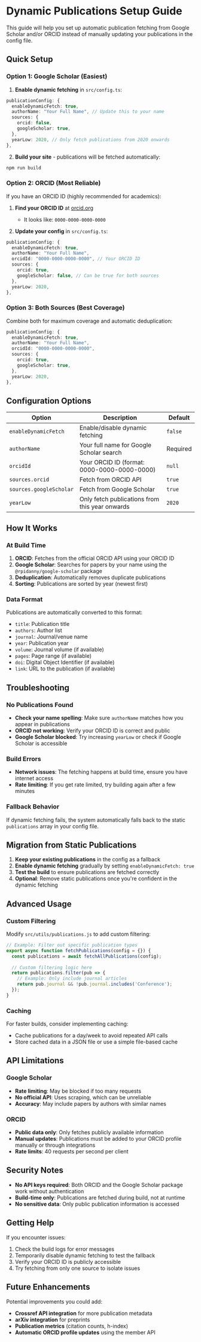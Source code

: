 # Dynamic Publications Setup Guide

This guide will help you set up automatic publication fetching from Google Scholar and/or ORCID instead of manually updating your publications in the config file.

## Quick Setup

### Option 1: Google Scholar (Easiest)

1. **Enable dynamic fetching** in `src/config.ts`:
```typescript
publicationConfig: {
  enableDynamicFetch: true,
  authorName: "Your Full Name", // Update this to your name
  sources: {
    orcid: false,
    googleScholar: true,
  },
  yearLow: 2020, // Only fetch publications from 2020 onwards
},
```

2. **Build your site** - publications will be fetched automatically:
```bash
npm run build
```

### Option 2: ORCID (Most Reliable)

If you have an ORCID ID (highly recommended for academics):

1. **Find your ORCID ID** at [orcid.org](https://orcid.org)
   - It looks like: `0000-0000-0000-0000`

2. **Update your config** in `src/config.ts`:
```typescript
publicationConfig: {
  enableDynamicFetch: true,
  authorName: "Your Full Name",
  orcidId: "0000-0000-0000-0000", // Your ORCID ID
  sources: {
    orcid: true,
    googleScholar: false, // Can be true for both sources
  },
  yearLow: 2020,
},
```

### Option 3: Both Sources (Best Coverage)

Combine both for maximum coverage and automatic deduplication:

```typescript
publicationConfig: {
  enableDynamicFetch: true,
  authorName: "Your Full Name",
  orcidId: "0000-0000-0000-0000",
  sources: {
    orcid: true,
    googleScholar: true,
  },
  yearLow: 2020,
},
```

## Configuration Options

| Option | Description | Default |
|--------|-------------|---------|
| `enableDynamicFetch` | Enable/disable dynamic fetching | `false` |
| `authorName` | Your full name for Google Scholar search | Required |
| `orcidId` | Your ORCID ID (format: 0000-0000-0000-0000) | `null` |
| `sources.orcid` | Fetch from ORCID API | `true` |
| `sources.googleScholar` | Fetch from Google Scholar | `true` |
| `yearLow` | Only fetch publications from this year onwards | `2020` |

## How It Works

### At Build Time
1. **ORCID**: Fetches from the official ORCID API using your ORCID ID
2. **Google Scholar**: Searches for papers by your name using the `@rpidanny/google-scholar` package
3. **Deduplication**: Automatically removes duplicate publications
4. **Sorting**: Publications are sorted by year (newest first)

### Data Format
Publications are automatically converted to this format:
- `title`: Publication title
- `authors`: Author list
- `journal`: Journal/venue name  
- `year`: Publication year
- `volume`: Journal volume (if available)
- `pages`: Page range (if available)
- `doi`: Digital Object Identifier (if available)
- `link`: URL to the publication (if available)

## Troubleshooting

### No Publications Found
- **Check your name spelling**: Make sure `authorName` matches how you appear in publications
- **ORCID not working**: Verify your ORCID ID is correct and public
- **Google Scholar blocked**: Try increasing `yearLow` or check if Google Scholar is accessible

### Build Errors
- **Network issues**: The fetching happens at build time, ensure you have internet access
- **Rate limiting**: If you get rate limited, try building again after a few minutes

### Fallback Behavior
If dynamic fetching fails, the system automatically falls back to the static `publications` array in your config file.

## Migration from Static Publications

1. **Keep your existing publications** in the config as a fallback
2. **Enable dynamic fetching** gradually by setting `enableDynamicFetch: true`
3. **Test the build** to ensure publications are fetched correctly
4. **Optional**: Remove static publications once you're confident in the dynamic fetching

## Advanced Usage

### Custom Filtering
Modify `src/utils/publications.js` to add custom filtering:

```javascript
// Example: Filter out specific publication types
export async function fetchPublications(config = {}) {
  const publications = await fetchAllPublications(config);
  
  // Custom filtering logic here
  return publications.filter(pub => {
    // Example: Only include journal articles
    return pub.journal && !pub.journal.includes('Conference');
  });
}
```

### Caching
For faster builds, consider implementing caching:
- Cache publications for a day/week to avoid repeated API calls
- Store cached data in a JSON file or use a simple file-based cache

## API Limitations

### Google Scholar
- **Rate limiting**: May be blocked if too many requests
- **No official API**: Uses scraping, which can be unreliable
- **Accuracy**: May include papers by authors with similar names

### ORCID
- **Public data only**: Only fetches publicly available information
- **Manual updates**: Publications must be added to your ORCID profile manually or through integrations
- **Rate limits**: 40 requests per second per client

## Security Notes

- **No API keys required**: Both ORCID and the Google Scholar package work without authentication
- **Build-time only**: Publications are fetched during build, not at runtime
- **No sensitive data**: Only public publication information is accessed

## Getting Help

If you encounter issues:
1. Check the build logs for error messages
2. Temporarily disable dynamic fetching to test the fallback
3. Verify your ORCID ID is publicly accessible
4. Try fetching from only one source to isolate issues

## Future Enhancements

Potential improvements you could add:
- **Crossref API integration** for more publication metadata
- **arXiv integration** for preprints
- **Publication metrics** (citation counts, h-index)
- **Automatic ORCID profile updates** using the member API